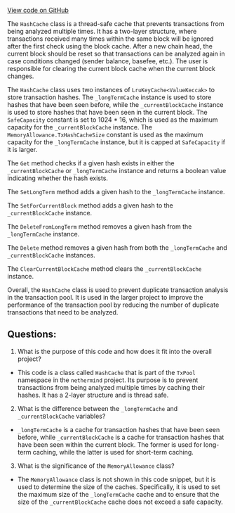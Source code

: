 [View code on GitHub](https://github.com/nethermindeth/nethermind/Nethermind.TxPool/HashCache.cs)

The `HashCache` class is a thread-safe cache that prevents transactions from being analyzed multiple times. It has a two-layer structure, where transactions received many times within the same block will be ignored after the first check using the block cache. After a new chain head, the current block should be reset so that transactions can be analyzed again in case conditions changed (sender balance, basefee, etc.). The user is responsible for clearing the current block cache when the current block changes.

The `HashCache` class uses two instances of `LruKeyCache<ValueKeccak>` to store transaction hashes. The `_longTermCache` instance is used to store hashes that have been seen before, while the `_currentBlockCache` instance is used to store hashes that have been seen in the current block. The `SafeCapacity` constant is set to 1024 * 16, which is used as the maximum capacity for the `_currentBlockCache` instance. The `MemoryAllowance.TxHashCacheSize` constant is used as the maximum capacity for the `_longTermCache` instance, but it is capped at `SafeCapacity` if it is larger.

The `Get` method checks if a given hash exists in either the `_currentBlockCache` or `_longTermCache` instance and returns a boolean value indicating whether the hash exists.

The `SetLongTerm` method adds a given hash to the `_longTermCache` instance.

The `SetForCurrentBlock` method adds a given hash to the `_currentBlockCache` instance.

The `DeleteFromLongTerm` method removes a given hash from the `_longTermCache` instance.

The `Delete` method removes a given hash from both the `_longTermCache` and `_currentBlockCache` instances.

The `ClearCurrentBlockCache` method clears the `_currentBlockCache` instance.

Overall, the `HashCache` class is used to prevent duplicate transaction analysis in the transaction pool. It is used in the larger project to improve the performance of the transaction pool by reducing the number of duplicate transactions that need to be analyzed.
## Questions: 
 1. What is the purpose of this code and how does it fit into the overall project?
- This code is a class called `HashCache` that is part of the `TxPool` namespace in the `nethermind` project. Its purpose is to prevent transactions from being analyzed multiple times by caching their hashes. It has a 2-layer structure and is thread safe.

2. What is the difference between the `_longTermCache` and `_currentBlockCache` variables?
- `_longTermCache` is a cache for transaction hashes that have been seen before, while `_currentBlockCache` is a cache for transaction hashes that have been seen within the current block. The former is used for long-term caching, while the latter is used for short-term caching.

3. What is the significance of the `MemoryAllowance` class?
- The `MemoryAllowance` class is not shown in this code snippet, but it is used to determine the size of the caches. Specifically, it is used to set the maximum size of the `_longTermCache` cache and to ensure that the size of the `_currentBlockCache` cache does not exceed a safe capacity.